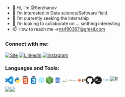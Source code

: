 - 👋 Hi, I’m @Serzhanov
- 👀 I’m interested in Data science/Software field.
- 🌱 I’m currently seeking the internship
- 💞️ I’m looking to collaborate on ... smthing interesting
- 📫 How to reach me ->ns490367@gmail.com


### Connect with me:
<a href="https://serzhanov.github.io/XHTM_CV_site/">
    <img align="center"  alt="Site" width="22px" src="https://camo.githubusercontent.com/4133dc1cd4511d4a292b84ce10e52e4ed92569fb2a8165381c9c47be5edc2796/68747470733a2f2f6564656e742e6769746875622e696f2f537570657254696e7949636f6e732f696d616765732f706e672f6769746875622e706e67"/></a>
    
<a href="https://www.linkedin.com/in/nurbek-serzhanov-6bbab9221">
  <img align="center"  alt="LinkedIn" width="22px" src="https://camo.githubusercontent.com/c8a9c5b414cd812ad6a97a46c29af67239ddaeae08c41724ff7d945fb4c047e5/68747470733a2f2f6564656e742e6769746875622e696f2f537570657254696e7949636f6e732f696d616765732f7376672f6c696e6b6564696e2e737667" />
</a>

<a href="https://www.instagram.com/nurbek.serzhanov/">
  <img align="center"  alt="Instagram" width="22px" src="https://camo.githubusercontent.com/c9dacf0f25a1489fdbc6c0d2b41cda58b77fa210a13a886d6f99e027adfbd358/68747470733a2f2f6564656e742e6769746875622e696f2f537570657254696e7949636f6e732f696d616765732f7376672f696e7374616772616d2e737667" />
</a>

### Languages and Tools:
<img align="left" alt="Visual Studio Code" width="26px" src="https://raw.githubusercontent.com/github/explore/80688e429a7d4ef2fca1e82350fe8e3517d3494d/topics/visual-studio-code/visual-studio-code.png" />
<img align="left" alt="Python" width="26px" src="https://raw.githubusercontent.com/github/explore/80688e429a7d4ef2fca1e82350fe8e3517d3494d/topics/python/python.png"/>
<img align="left" alt="HTML5" width="26px" src="https://raw.githubusercontent.com/github/explore/80688e429a7d4ef2fca1e82350fe8e3517d3494d/topics/html/html.png" />
<img align="left" alt="CSS3" width="26px" src="https://raw.githubusercontent.com/github/explore/80688e429a7d4ef2fca1e82350fe8e3517d3494d/topics/css/css.png" />
<img align="left" alt="React" width="26px" src="https://raw.githubusercontent.com/github/explore/80688e429a7d4ef2fca1e82350fe8e3517d3494d/topics/react/react.png" />
<img align="left" alt="Node.js" width="26px" src="https://raw.githubusercontent.com/github/explore/80688e429a7d4ef2fca1e82350fe8e3517d3494d/topics/nodejs/nodejs.png" />
<img align="left" alt="SQL" width="26px" src="https://raw.githubusercontent.com/github/explore/80688e429a7d4ef2fca1e82350fe8e3517d3494d/topics/sql/sql.png" />
<img align="left" alt="MySQL" width="26px" src="https://raw.githubusercontent.com/github/explore/80688e429a7d4ef2fca1e82350fe8e3517d3494d/topics/mysql/mysql.png" />
<img align="left" alt="MongoDB" width="26px" src="https://raw.githubusercontent.com/github/explore/80688e429a7d4ef2fca1e82350fe8e3517d3494d/topics/mongodb/mongodb.png" />
<img align="left" alt="Git" width="26px" src="https://raw.githubusercontent.com/github/explore/80688e429a7d4ef2fca1e82350fe8e3517d3494d/topics/git/git.png" />
<img align="left" alt="GitHub" width="26px" src="https://raw.githubusercontent.com/github/explore/78df643247d429f6cc873026c0622819ad797942/topics/github/github.png" />
<img align="left" alt="Terminal" width="26px" src="https://raw.githubusercontent.com/github/explore/80688e429a7d4ef2fca1e82350fe8e3517d3494d/topics/terminal/terminal.png" />
<img align="left" alt="CSS3" width="26px" src="https://raw.githubusercontent.com/github/explore/80688e429a7d4ef2fca1e82350fe8e3517d3494d/topics/java/java.png" />
<img align="left" alt="R" width="26px" src="https://raw.githubusercontent.com/jmnote/z-icons/master/svg/r.svg" />

<br />
<br />

<div>
<a href="https://github-readme-stats.vercel.app/api?username=Serzhanov&theme=tokyonight">
  <img  align="left" src="https://github-readme-stats.vercel.app/api?username=Serzhanov&count_private=true&show_icons=true&theme=tokyonight" />
</a>
<a href="https://github-readme-stats.vercel.app/api/top-langs/?username=Serzhanov&hide=php&theme=tokyonight">
  <img align="left" src="https://github-readme-stats.vercel.app/api/top-langs/?username=Serzhanov&hide=php&theme=tokyonight" />
</a>
</div>
<!---
Serzhanov/Serzhanov is a ✨ special ✨ repository because its `README.md` (this file) appears on your GitHub profile.
You can click the Preview link to take a look at your changes.
--->
